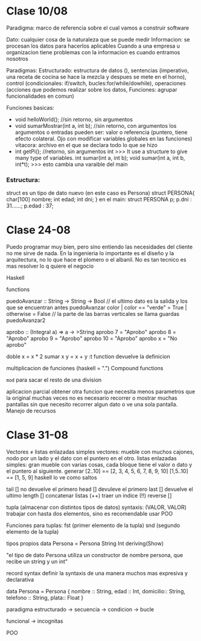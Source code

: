 # Clase 10/08

Paradigma: marco de referencia sobre el cual vamos a construir software

Dato: cualquier cosa de la naturaleza que se puede medir
Informacion: se procesan los datos para hacerlos aplicables
Cuando a una empresa u organizacion tiene problemas con la informacion es cuando entramos nosotros

Paradigmas:
Estructurado: estructura de datos (), sentencias (imperativo, una receta de cocina se hace la mezcla y despues se mete en el horno), control (condicionales: if/switch, bucles:for/while/dowhile), operaciones (acciones que podemos realizar sobre los datos, Funciones: agrupar funcionalidades en comun)

Funciones basicas:
- void helloWorld(); //sin retorno, sin argumentos
- void sumarMostrar(int a, int b); //sin retorno, con argumentos
los argumentos o entradas pueden ser: valor o referencia (puntero, tiene efecto colateral. Ojo con modificar variables globales en las funciones)
vitacora: archivo en el que se declara todo lo que se hizo
- int getPi(); //retorno, sin argumentos
int >>> It use a structure to give many type of variables.
int sumar(int a, int b);
void sumar(int a, int b, int*t); >>> esto cambia una varaible del main

### Estructura:
struct es un tipo de dato nuevo (en este caso es Persona)
struct PERSONA{
	char[100] nombre;
	int edad;
	int dni;
}
en el main:
struct PERSONA p;
p.dni : 31......;
p.edad : 37;

#  Clase 24-08

Puedo programar muy bien, pero sino entiendo las necesidades del cliente no me sirve de nada. 
En la ingenieria lo importante es el diseño y la arquitectura, no lo que hace el plomero o el albanil. 
No es tan tecnico es mas resolver lo q quiere el negocio

Haskell

functions

puedoAvanzar :: String -> String -> Bool 
// el ultimo dato es la salida y los que se encuentran antes 
puedoAvanzar color | color == "verde" = True
				   | otherwise = False
// la parte de las barras verticales se llama guardas
puedoAvanzar2 


aprobo :: (Integral a) => a -> >String
aprobo 7 = "Aprobo"
aprobo 8 = "Aprobo"
aprobo 9 = "Aprobo"
aprobo 10 = "Aprobo"
aprobo x = "No aprobo"

doble x = x * 2
sumar x y = x + y
:t function
devuelve la definicion

multiplicacion de funciones  (haskell = ".")
Compound functions


`mod`
para sacar el resto de una division

aplicacion parcial
obtener otra funcion que necesita menos parametros que la original 
muchas veces no es necesario recorrer o mostrar muchas pantallas sin que necesito recorrer algun dato o ve una sola pantalla. 
Manejo de recursos


#  Clase 31-08


Vectores ≠ listas enlazadas simples
vectores: mueble con muchos cajones, nodo por un lado y el dato con el puntero en el otro.
listas enlazadas simples: gran mueble con varias cosas, cada bloque tiene el valor o dato y el puntero al siguiente.
generar 
[2..10]                    ==                    [2, 3, 4, 5, 6, 7, 8, 9, 10] 
[1,5..10]                 ==                    [1, 5, 9]
haskell lo ve como saltos

tail [] no devuelve el primero
head [] devuleve el primero
last [] devuelve el ultimo
length []
concatenar listas (++)
traer un indice (!!)
reverse []

tupla
(almacenar con distintos tipos de datos)
syntaxis:      (VALOR, VALOR)
trabajar con hasta dos elementos, sino es recomendable usar POO

Funciones para tuplas:
fst (primer elemento de la tupla)
snd (segundo elemento de la tupla)


tipos propios
data Persona = Persona String Int deriving(Show)

"el tipo de dato Persona utiliza un constructor de nombre persona, que recibe un string y un int"

record syntax
definir la syntaxis de una manera muchos mas expresiva y declarativa

data Persona = Persona {
	nombre :: String, 
	edad :: Int,
	domicilio:: String, 
	telefono :: String,
	plata:: Float }




paradigma estructurado 
-> secuencia
-> condicion 
-> bucle

funcional
-> incognitas

POO